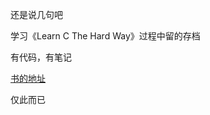 还是说几句吧

学习《Learn C The Hard Way》过程中留的存档

有代码，有笔记

[书的地址](https://wizardforcel.gitbooks.io/lcthw/content/introduction.html)

仅此而已